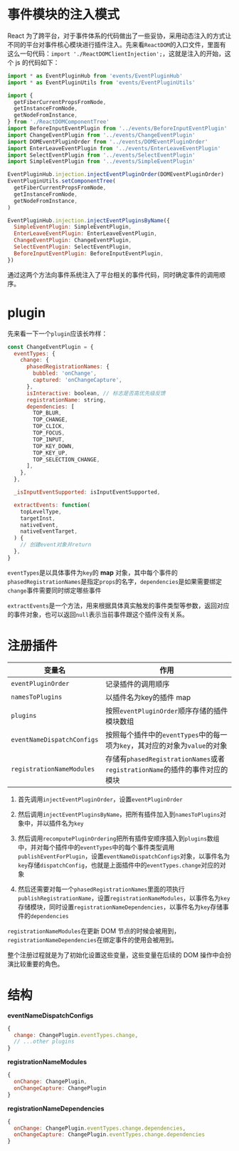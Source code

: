 #
# 事件模块的注入模式

React 为了跨平台，对于事件体系的代码做出了一些妥协，采用动态注入的方式让不同的平台对事件核心模块进行插件注入。先来看`ReactDOM`的入口文件，里面有这么一句代码：`import './ReactDOMClientInjection';`，这就是注入的开始，这个 js 的代码如下：

```js
import * as EventPluginHub from 'events/EventPluginHub'
import * as EventPluginUtils from 'events/EventPluginUtils'

import {
  getFiberCurrentPropsFromNode,
  getInstanceFromNode,
  getNodeFromInstance,
} from './ReactDOMComponentTree'
import BeforeInputEventPlugin from '../events/BeforeInputEventPlugin'
import ChangeEventPlugin from '../events/ChangeEventPlugin'
import DOMEventPluginOrder from '../events/DOMEventPluginOrder'
import EnterLeaveEventPlugin from '../events/EnterLeaveEventPlugin'
import SelectEventPlugin from '../events/SelectEventPlugin'
import SimpleEventPlugin from '../events/SimpleEventPlugin'

EventPluginHub.injection.injectEventPluginOrder(DOMEventPluginOrder)
EventPluginUtils.setComponentTree(
  getFiberCurrentPropsFromNode,
  getInstanceFromNode,
  getNodeFromInstance,
)

EventPluginHub.injection.injectEventPluginsByName({
  SimpleEventPlugin: SimpleEventPlugin,
  EnterLeaveEventPlugin: EnterLeaveEventPlugin,
  ChangeEventPlugin: ChangeEventPlugin,
  SelectEventPlugin: SelectEventPlugin,
  BeforeInputEventPlugin: BeforeInputEventPlugin,
})
```

通过这两个方法向事件系统注入了平台相关的事件代码，同时确定事件的调用顺序。

# plugin

先来看一下一个`plugin`应该长咋样：

```js
const ChangeEventPlugin = {
  eventTypes: {
    change: {
      phasedRegistrationNames: {
        bubbled: 'onChange',
        captured: 'onChangeCapture',
      },
      isInteractive: boolean, // 标志是否高优先级反馈
      registrationName: string,
      dependencies: [
        TOP_BLUR,
        TOP_CHANGE,
        TOP_CLICK,
        TOP_FOCUS,
        TOP_INPUT,
        TOP_KEY_DOWN,
        TOP_KEY_UP,
        TOP_SELECTION_CHANGE,
      ],
    },
  },

  _isInputEventSupported: isInputEventSupported,

  extractEvents: function(
    topLevelType,
    targetInst,
    nativeEvent,
    nativeEventTarget,
  ) {
    // 创建event对象并return
  },
}
```

`eventTypes`是以具体事件为`key`的 **map** 对象，其中每个事件的`phasedRegistrationNames`是指定`props`的名字，`dependencies`是如果需要绑定`change`事件需要同时绑定哪些事件

`extractEvents`是一个方法，用来根据具体真实触发的事件类型等参数，返回对应的事件对象，也可以返回`null`表示当前事件跟这个插件没有关系。

# 注册插件

| 变量名 | 作用 |
| ---- | ---- |
| `eventPluginOrder` | 记录插件的调用顺序 |
| `namesToPlugins` | 以插件名为key的插件 map |
| `plugins` | 按照`eventPluginOrder`顺序存储的插件模块数组 |
| `eventNameDispatchConfigs` | 按照每个插件中的`eventTypes`中的每一项为`key`，其对应的对象为`value`的对象 |
| `registrationNameModules` | 存储有`phasedRegistrationNames`或者`registrationName`的插件的事件对应的模块 |

1. 首先调用`injectEventPluginOrder`，设置`eventPluginOrder`

2. 然后调用`injectEventPluginsByName`，把所有插件加入到`namesToPlugins`对象中，并以插件名为`key`

3. 然后调用`recomputePluginOrdering`把所有插件安顺序插入到`plugins`数组中，并对每个插件中的`eventTypes`中的每个事件类型调用`publishEventForPlugin`，设置`eventNameDispatchConfigs`对象，以事件名为`key`存储`dispatchConfig`，也就是上面插件中的`eventTypes.change`对应的对象

4. 然后还需要对每一个`phasedRegistrationNames`里面的项执行`publishRegistrationName`，设置`registrationNameModules`，以事件名为`key`存储模块，同时设置`registrationNameDependencies`，以事件名为`key`存储事件的`dependencies`

`registrationNameModules`在更新 DOM 节点的时候会被用到，`registrationNameDependencies`在绑定事件的使用会被用到。

整个注册过程就是为了初始化设置这些变量，这些变量在后续的 DOM 操作中会扮演比较重要的角色。

# 结构

**eventNameDispatchConfigs**

```js
{
  change: ChangePlugin.eventTypes.change,
  // ...other plugins
}
```

**registrationNameModules**

```js
{
  onChange: ChangePlugin,
  onChangeCapture: ChangePlugin
}
```

**registrationNameDependencies**

```js
{
  onChange: ChangePlugin.eventTypes.change.dependencies,
  onChangeCapture: ChangePlugin.eventTypes.change.dependencies
}
```